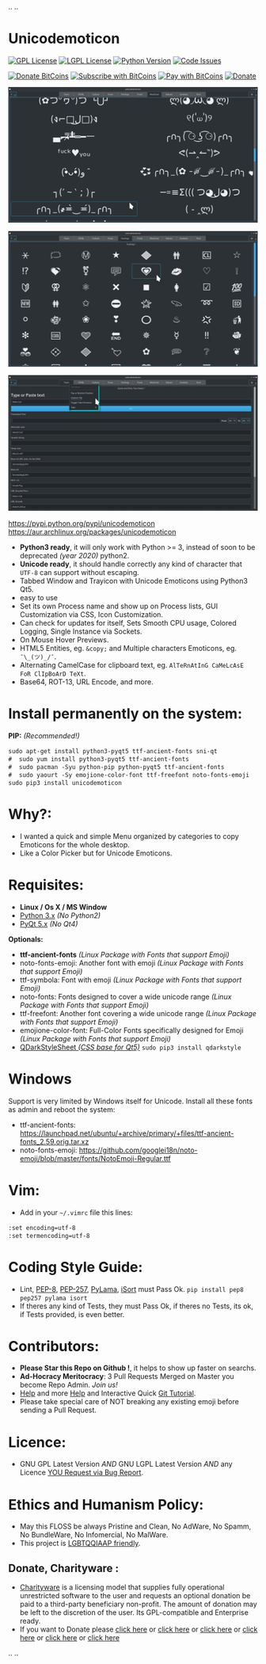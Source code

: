 .. ..

 # Unicodemoticon


 [![GPL License](http://img.shields.io/badge/license-GPL-blue.svg?style=plastic)](http://opensource.org/licenses/GPL-3.0) [![LGPL License](http://img.shields.io/badge/license-LGPL-blue.svg?style=plastic)](http://opensource.org/licenses/LGPL-3.0) [![Python Version](https://img.shields.io/badge/Python-3-brightgreen.svg?style=plastic)](http://python.org) [![Code Issues](http://www.quantifiedcode.com/api/v1/project/378c3f56d270475a8dff5660772fc2f9/badge.svg)](http://www.quantifiedcode.com/app/project/378c3f56d270475a8dff5660772fc2f9)

 [![Donate BitCoins](https://www.coinbase.com/assets/buttons/donation_large-5cf4f17cc2d2ae2f45b6b021ee498297409c94dcf0ba1bbf76fd5668e80b0d02.png)](https://www.coinbase.com/checkouts/c3538d335faee0c30c81672ea0223877 "Donate Bitcoins") [![Subscribe with BitCoins](https://www.coinbase.com/assets/buttons/subscription_large-11d991f628216af05156fae88a48ce25c0cb36447a265421a43a62e572af3853.png)](https://www.coinbase.com/checkouts/c3538d335faee0c30c81672ea0223877 "Subscribe with BitCoins") [![Pay with BitCoins](https://www.coinbase.com/assets/buttons/buy_now_large-6f15fa5979d25404827a7329e8a5ec332a42cf4fd73e27a2c3ccda017034e1b0.png)](https://www.coinbase.com/checkouts/c3538d335faee0c30c81672ea0223877 "Pay with BitCoins") [![Donate](https://www.paypalobjects.com/en_US/i/btn/btn_donate_SM.gif "Donate with or without Credit Card")](http://goo.gl/cB7PR)


 ![screenshot](https://raw.githubusercontent.com/juancarlospaco/unicodemoticon/master/temp.jpg "UnicodEmoticon on Linux")


 ![screenshot](https://raw.githubusercontent.com/juancarlospaco/unicodemoticon/master/temp2.jpg "UnicodEmoticon on Linux")


 ![screenshot](https://raw.githubusercontent.com/juancarlospaco/unicodemoticon/master/temp3.jpg "UnicodEmoticon on Linux")


 https://pypi.python.org/pypi/unicodemoticon
 https://aur.archlinux.org/packages/unicodemoticon
 
 
 - **Python3 ready**, it will only work with Python >= 3, instead of soon to be deprecated *(year 2020)* python2.
 - **Unicode ready**, it should handle correctly any kind of character that `UTF-8` can support without escaping.
 - Tabbed Window and Trayicon with Unicode Emoticons using Python3 Qt5.
 - easy to use
 - Set its own Process name and show up on Process lists, GUI Customization via CSS, Icon Customization.
 - Can check for updates for itself, Sets Smooth CPU usage, Colored Logging, Single Instance via Sockets.
 - On Mouse Hover Previews.
 - HTML5 Entities, eg. `&copy;` and Multiple characters Emoticons, eg. `¯\_(ツ)_/¯`.
 - Alternating CamelCase for clipboard text, eg. `AlTeRnAtInG CaMeLcAsE FoR ClIpBoArD TeXt`.
 - Base64, ROT-13, URL Encode, and more.

 # Install permanently on the system:

 **PIP:** *(Recommended!)*
 ```
 sudo apt-get install python3-pyqt5 ttf-ancient-fonts sni-qt
 #  sudo yum install python3-pyqt5 ttf-ancient-fonts
 #  sudo pacman -Syu python-pip python-pyqt5 ttf-ancient-fonts
 #  sudo yaourt -Sy emojione-color-font ttf-freefont noto-fonts-emoji
 sudo pip3 install unicodemoticon
 ```

 # Why?:

 - I wanted a quick and simple Menu organized by categories to copy Emoticons for the whole desktop.
 - Like a Color Picker but for Unicode Emoticons.


 # Requisites:

 - **Linux / Os X / MS Window**
 - [Python 3.x](https://www.python.org "Python Homepage") *(No Python2)*
 - [PyQt 5.x](http://www.riverbankcomputing.co.uk/software/pyqt/download5 "PyQt5 Homepage") *(No Qt4)*

 **Optionals:**
 - **ttf-ancient-fonts** *(Linux Package with Fonts that support Emoji)*
 - noto-fonts-emoji: Another font with emoji *(Linux Package with Fonts that support Emoji)*
 - ttf-symbola: Font with emoji *(Linux Package with Fonts that support Emoji)*
 - noto-fonts: Fonts designed to cover a wide unicode range *(Linux Package with Fonts that support Emoji)*
 - ttf-freefont: Another font covering a wide unicode range *(Linux Package with Fonts that support Emoji)*
 - emojione-color-font: Full-Color Fonts specifically designed for Emoji *(Linux Package with Fonts that support Emoji)*
 - [QDarkStyleSheet *(CSS base for Qt5)*](https://github.com/ColinDuquesnoy/QDarkStyleSheet#qdarkstylesheet) `sudo pip3 install qdarkstyle`


# Windows

Support is very limited by Windows itself for Unicode.
Install all these fonts as admin and reboot the system:

 - ttf-ancient-fonts: https://launchpad.net/ubuntu/+archive/primary/+files/ttf-ancient-fonts_2.59.orig.tar.xz
 - noto-fonts-emoji: https://github.com/googlei18n/noto-emoji/blob/master/fonts/NotoEmoji-Regular.ttf


 # Vim:

 - Add in your `~/.vimrc` file this lines:

 ```
 :set encoding=utf-8
 :set termencoding=utf-8
 ```


 # Coding Style Guide:

 - Lint, [PEP-8](https://www.python.org/dev/peps/pep-0008), [PEP-257](https://www.python.org/dev/peps/pep-0257), [PyLama](https://github.com/klen/pylama#-pylama), [iSort](https://github.com/timothycrosley/isort) must Pass Ok. `pip install pep8 pep257 pylama isort`
 - If theres any kind of Tests, they must Pass Ok, if theres no Tests, its ok, if Tests provided, is even better.


 # Contributors:

 - **Please Star this Repo on Github !**, it helps to show up faster on searchs.
 - **Ad-Hocracy Meritocracy**: 3 Pull Requests Merged on Master you become Repo Admin. *Join us!*
 - [Help](https://help.github.com/articles/using-pull-requests) and more [Help](https://help.github.com/articles/fork-a-repo) and Interactive Quick [Git Tutorial](https://try.github.io).
- Please take special care of NOT breaking any existing emoji before sending a Pull Request.


 # Licence:

 - GNU GPL Latest Version *AND* GNU LGPL Latest Version *AND* any Licence [YOU Request via Bug Report](https://github.com/juancarlospaco/unicodemoticon/issues/new).


 # Ethics and Humanism Policy:
 - May this FLOSS be always Pristine and Clean, No AdWare, No Spamm, No BundleWare, No Infomercial, No MalWare.
 - This project is [LGBTQQIAAP friendly](http://www.urbandictionary.com/define.php?term=LGBTQQIAAP "Whats LGBTQQIAAP").


 Donate, Charityware :
 ---------------------

 - [Charityware](https://en.wikipedia.org/wiki/Donationware) is a licensing model that supplies fully operational unrestricted software to the user and requests an optional donation be paid to a third-party beneficiary non-profit. The amount of donation may be left to the discretion of the user. Its GPL-compatible and Enterprise ready.
 - If you want to Donate please [click here](http://www.icrc.org/eng/donations/index.jsp) or [click here](http://www.atheistalliance.org/support-aai/donate) or [click here](http://www.msf.org/donate) or [click here](http://richarddawkins.net/) or [click here](http://www.supportunicef.org/) or [click here](http://www.amnesty.org/en/donate)

.. ..

<!--- unicodemoticon
==============

|GPL License| |LGPL License| |Python Version| |Code Issues|

|Donate BitCoins| |Subscribe with BitCoins| |Pay with BitCoins| |Donate|

https://pypi.python.org/pypi/unicodemoticon

|screenshot|

-  **Single-File**, everything is just 1 file, with PEP-8, Lint and
   other Python Best Practices, very readable.
-  **Python3 ready**, it will only work with Python >= 3, instead of
   soon to be deprecated *(year 2020)* python2.
-  **Minimalism**, do 1 thing do it awesome, is tiny and simple,
   K.I.S.S., its < 1.000 lines.
-  Tabbed Window and Trayicon with Unicode Emoticons and text tools
   using Python3 Qt5.
-  StandAlone, single-file, easy to use.
-  Pretty-Printed colored Logging to Standard Output and Log File on OS
   Temporary Folder.
-  No Dependencies at all, just needs Python Standard Built-in Libs.
-  Set its own Process name and show up on Process lists.
-  Can check for updates for itself.
-  Full Unicode/UTF-8 support.
-  Smooth CPU usage.
-  GUI Customization via CSS, Icon Customization.
-  Single Instance via Sockets.
-  On Mouse Hover Previews.
-  HTML5 Entities, eg. ``&copy;`` and Multiple characters Emoticons, eg.
   ``¯\_(ツ)_/¯``.
-  Alternating CamelCase for clipboard text, eg.
   ``AlTeRnAtInG CaMeLcAsE FoR ClIpBoArD TeXt``.
-  Base64, URL Encode, ROT-13, and more.
-  `*Your Feature or idea here…*`_


Try it !:
=========

*(Without installing anything)*

::

    wget -O - https://raw.githubusercontent.com/juancarlospaco/unicodemoticon/master/unicodemoticon.py | python3


Install permanently on the system:
==================================

**PIP:** *(Recommended!)*

::

    sudo apt-get install python3-pyqt5 ttf-ancient-fonts sni-qt
    #  sudo yum install python3-pyqt5 ttf-ancient-fonts
    #  sudo pacman -S python-pip python-pyqt5 ttf-symbola
    sudo pip3 install unicodemoticon

\*\*PIP from Git:**

::

    sudo pip3 install git+https://raw.githubusercontent.com/juancarlospaco/unicodemoticon/master/unicodemoticon.py

**WGET:**

::

    sudo wget -O /usr/bin/unicodemoticon.py https://raw.githubusercontent.com/juancarlospaco/unicodemoticon/master/unicodemoticon.py
    sudo chmod +x /usr/bin/unicodemoticon.py
    unicodemoticon.py

**MANUALLY:**

-  Save `this file`_ and run it with Python3.


Why?:
=====

-  I wanted a quick and simple Menu organized by categories to copy
   Emoticons for the whole desktop.
-  Like a Color Picker but for Unicode Emoticons.


Requisites:
===========

-  **Linux / Os X** *(No MS Window)*
-  `Python 3.x`_ *(No Python2)*
-  `PyQt 5.x`_ *(No Qt4)*

**Optionals:**

-  **ttf-ancient-fonts** *(Linux Package with Fonts that support Emoji,
   A.K.A. ttf-symbola)*
-  `QDarkStyleSheet *(CSS base for Qt5)*`_
   ``sudo pip3 install qdarkstyle``


Vim:
====

-  Add in your ``~/.vimrc`` file this lines:

::

    :set encoding=utf-8
    :set termencoding=utf-8


Coding Style Guide:
===================

-  Lint, `PEP-8`_, `PEP-257`_, `PyLama`_, `iSort`_ must Pass Ok.
   ``pip install pep8 pep257 pylama isort``
-  If theres any kind of Tests, they must Pass Ok, if theres no Tests,
   its ok, if Tests provided, is even better.


Contributors:
=============

-  **Please Star this Repo on Github !**, it helps to show up faster on
   searchs.
-  **Ad-Hocracy Meritocracy**: 3 Pull Requests Merged on Master you
   become Repo Admin. *Join us!*
-  `Help`_ and more
   `Help <https://help.github.com/articles/fork-a-repo>`__ and
   Interactive Quick `Git Tutorial`_.


Licence:
========

-  GNU GPL Latest Version *AND* GNU LGPL Latest Version *AND* any
   Licence `YOU Request via Bug Report`_.


Ethics and Humanism Policy:
===========================

-  May this FLOSS be always Pristine and Clean, No AdWare, No Spamm, No
   BundleWare, No Infomercial, No MalWare.
-  This project is `LGBTQQIAAP friendly`_.


Donate, Charityware :
---------------------

-  `Charityware`_ is a licensing model that supplies fully operational
   unrestricted software to the user and requests an optional donation
   be paid to a third-party beneficiary non-profit. The amount may be
   left to discretion of the user.
-  If you want to Donate please `click here`_ or `click
   here <http://www.atheistalliance.org/support-aai/donate>`__ or `click
   here <http://www.msf.org/donate>`__ or `click
   here <http://richarddawkins.net/>`__ or `click
   here <http://www.supportunicef.org/>`__ or `click
   here <http://www.amnesty.org/en/donate>`__ or `click
   here <http://www.rescue.org/irc-fast-facts>`__




.. _PEP-8: https://www.python.org/dev/peps/pep-0008
.. _PEP-257: https://www.python.org/dev/peps/pep-0257
.. _PyLama: https://github.com/klen/pylama#-pylama
.. _iSort: https://github.com/timothycrosley/isort
.. _Help: https://help.github.com/articles/using-pull-requests
.. _Git Tutorial: https://try.github.io
.. _YOU Request via Bug Report: https://github.com/juancarlospaco/unicodemoticon/issues/new
.. _LGBTQQIAAP friendly: http://www.urbandictionary.com/define.php?term=LGBTQQIAAP
.. _Charityware: https://en.wikipedia.org/wiki/Donationware
.. _click here: http://www.icrc.org/eng/donations/index.jsp
.. _this file: https://raw.githubusercontent.com/juancarlospaco/unicodemoticon/master/unicodemoticon.py
.. _Python 3.x: https://www.python.org
.. _PyQt 5.x: http://www.riverbankcomputing.co.uk/software/pyqt/download5
.. _QDarkStyleSheet *(CSS base for Qt5)*: https://github.com/ColinDuquesnoy/QDarkStyleSheet#qdarkstylesheet
.. _*Your Feature or idea here…*: https://github.com/juancarlospaco/unicodemoticon/pulls
.. |GPL License| image:: http://img.shields.io/badge/license-GPL-blue.svg?style=plastic
   :target: http://opensource.org/licenses/GPL-3.0
.. |LGPL License| image:: http://img.shields.io/badge/license-LGPL-blue.svg?style=plastic
   :target: http://opensource.org/licenses/LGPL-3.0
.. |Python Version| image:: https://img.shields.io/badge/Python-3-brightgreen.svg?style=plastic
   :target: http://python.org
.. |Code Issues| image:: http://www.quantifiedcode.com/api/v1/project/378c3f56d270475a8dff5660772fc2f9/badge.svg
   :target: http://www.quantifiedcode.com/app/project/378c3f56d270475a8dff5660772fc2f9
.. |Donate BitCoins| image:: https://www.coinbase.com/assets/buttons/donation_large-5cf4f17cc2d2ae2f45b6b021ee498297409c94dcf0ba1bbf76fd5668e80b0d02.png
   :target: https://www.coinbase.com/checkouts/c3538d335faee0c30c81672ea0223877
.. |Subscribe with BitCoins| image:: https://www.coinbase.com/assets/buttons/subscription_large-11d991f628216af05156fae88a48ce25c0cb36447a265421a43a62e572af3853.png
   :target: https://www.coinbase.com/checkouts/c3538d335faee0c30c81672ea0223877
.. |Pay with BitCoins| image:: https://www.coinbase.com/assets/buttons/buy_now_large-6f15fa5979d25404827a7329e8a5ec332a42cf4fd73e27a2c3ccda017034e1b0.png
   :target: https://www.coinbase.com/checkouts/c3538d335faee0c30c81672ea0223877
.. |Donate| image:: https://www.paypalobjects.com/en_US/i/btn/btn_donate_SM.gif
   :target: http://goo.gl/cB7PR
.. |screenshot| image:: https://raw.githubusercontent.com/juancarlospaco/unicodemoticon/master/temp.jpg

..  --->

